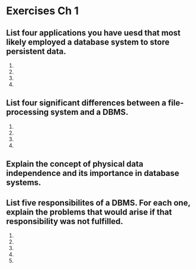 # Exercises Ch 1
## List four applications you have uesd that  most likely employed a database system to store persistent data.
1.
2.
3.
4.
## List four significant differences between a file-processing system and a DBMS.
1.
2.
3.
4.
## Explain the concept of physical data independence and its importance in database systems.
## List five responsibilites of a DBMS. For each one, explain the problems that would arise if that responsibility was not fulfilled.
1.
2.
3.
4.
5.
## 